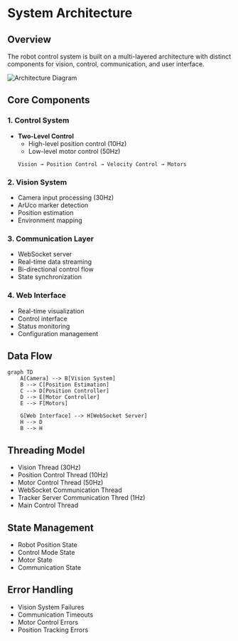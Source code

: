 # System Architecture

## Overview

The robot control system is built on a multi-layered architecture with distinct components for vision, control, communication, and user interface.

![Architecture Diagram](images/architecture.png)


## Core Components

### 1. Control System
- **Two-Level Control**
  - High-level position control (10Hz)
  - Low-level motor control (50Hz)
  ```
  Vision → Position Control → Velocity Control → Motors
  ```


### 2. Vision System
- Camera input processing (30Hz)
- ArUco marker detection
- Position estimation
- Environment mapping


### 3. Communication Layer
- WebSocket server
- Real-time data streaming
- Bi-directional control flow
- State synchronization


### 4. Web Interface
- Real-time visualization
- Control interface
- Status monitoring
- Configuration management


## Data Flow

```mermaid
graph TD
    A[Camera] --> B[Vision System]
    B --> C[Position Estimation]
    C --> D[Position Controller]
    D --> E[Motor Controller]
    E --> F[Motors]
    
    G[Web Interface] --> H[WebSocket Server]
    H --> D
    B --> H
```


## Threading Model

- Vision Thread (30Hz)
- Position Control Thread (10Hz)
- Motor Control Thread (50Hz)
- WebSocket Communication Thread
- Tracker Server Communication Thred (1Hz)
- Main Control Thread


## State Management

- Robot Position State
- Control Mode State
- Motor State
- Communication State


## Error Handling

- Vision System Failures
- Communication Timeouts
- Motor Control Errors
- Position Tracking Errors
